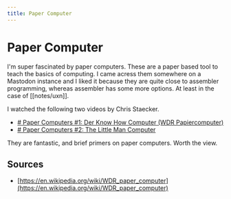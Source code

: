 ```yaml
---
title: Paper Computer
---
```

# Paper Computer
I'm super fascinated by paper computers. These are a paper based tool to teach the basics of computing. I came acress them somewhere on a Mastodon instance and I liked it because they are quite close to assembler programming, whereas assembler has some more options. At least in the case of [[notes/uxn]].

I watched the following two videos by Chris Staecker.

- [# Paper Computers #1: Der Know How Computer (WDR Papiercomputer)](https://www.youtube.com/watch?v=Z27KQiBnkJI)
- [# Paper Computers #2: The Little Man Computer](https://www.youtube.com/watch?v=t-mOfXhgfQY)

They are fantastic, and brief primers on paper computers. Worth the view.

## Sources
- [https://en.wikipedia.org/wiki/WDR_paper_computer](https://en.wikipedia.org/wiki/WDR_paper_computer)